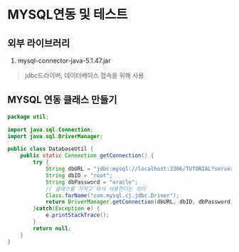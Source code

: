 MYSQL연동 및 테스트
=======

외부 라이브러리
------
1. mysql-connector-java-5.1.47.jar<br/>
> jdbc드라이버, 데이터베이스 접속을 위해 사용

MYSQL 연동 클래스 만들기
--------
`````JAVA
package util;

import java.sql.Connection;
import java.sql.DriverManager;

public class DatabaseUtil {
	public static Connection getConnection() {
		try {
			String dbURL = "jdbc:mysql://localhost:3306/TUTORIAL?serverTimezone=Asia/Seoul";
			String dbID = "root";
			String dbPassword = "oracle";
			// 클래스를 가지고 와서 사용한다는 의미
			Class.forName("com.mysql.cj.jdbc.Driver");
			return DriverManager.getConnection(dbURL, dbID, dbPassword);
		}catch(Exception e) {
			e.printStackTrace();
		}
		return null;
	}
}

`````
